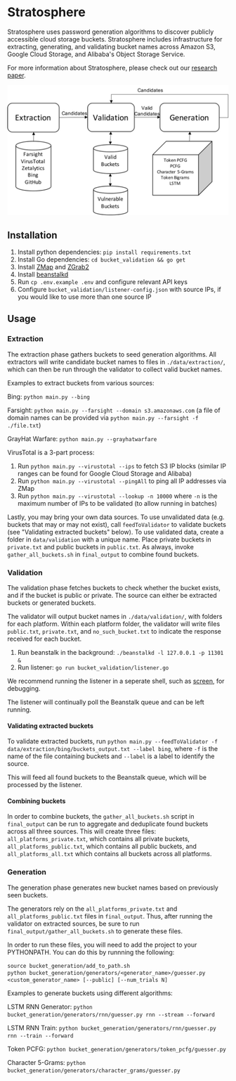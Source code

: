 # Stratosphere

Stratosphere uses password generation algorithms to discover publicly accessible cloud storage buckets. Stratosphere includes infrastructure for extracting, generating, and validating bucket names across Amazon S3, Google Cloud Storage, and Alibaba's Object Storage Service.

For more information about Stratosphere, please check out our [research paper](https://zakird.com/papers/s3.pdf).

![](images/flow.jpg)

## Installation

1.  Install python dependencies: `pip install requirements.txt`
2.  Install Go dependencies: `cd bucket_validation && go get`
3.  Install [ZMap](https://github.com/zmap/zmap) and [ZGrab2](https://github.com/zmap/zgrab2)
4.  Install [beanstalkd](https://beanstalkd.github.io/)
5.  Run `cp .env.example .env` and configure relevant API keys
6.  Configure `bucket_validation/listener-config.json` with source IPs, if you would like to use more than one source IP

## Usage

### Extraction

The extraction phase gathers buckets to seed generation algorithms. All extractors will write candidate bucket names to files in `./data/extraction/`, which can then be run through the validator to collect valid bucket names.

Examples to extract buckets from various sources:

Bing: `python main.py --bing`

Farsight: `python main.py --farsight --domain s3.amazonaws.com` (a file of domain names can be provided via `python main.py --farsight -f ./file.txt`)

GrayHat Warfare: `python main.py --grayhatwarfare`

VirusTotal is a 3-part process:

1. Run `python main.py --virustotal --ips` to fetch S3 IP blocks (similar IP ranges can be found for Google Cloud Storage and Alibaba)
2. Run `python main.py --virustotal --pingAll` to ping all IP addresses via ZMap
3. Run `python main.py --virustotal --lookup -n 10000` where `-n` is the maximum number of IPs to be validated (to allow running in batches)

Lastly, you may bring your own data sources. To use unvalidated data (e.g. buckets that may or may not exist), call `feedToValidator` to validate buckets (see "Validating extracted buckets" below). To use validated data, create a folder in `data/validation` with a unique name. Place private buckets in `private.txt` and public buckets in `public.txt`. As always, invoke `gather_all_buckets.sh` in `final_output` to combine found buckets.

### Validation

The validation phase fetches buckets to check whether the bucket exists, and if the bucket is public or private. The source can either be extracted buckets or generated buckets.

The validator will output bucket names in `./data/validation/`, with folders for each platform. Within each platform folder, the validator will write files `public.txt`, `private.txt`, and `no_such_bucket.txt` to indicate the response received for each bucket.

1. Run beanstalk in the background: `./beanstalkd -l 127.0.0.1 -p 11301 &`
2. Run listener: `go run bucket_validation/listener.go`

We recommend running the listener in a seperate shell, such as [screen](https://www.gnu.org/software/screen/), for debugging.

The listener will continually poll the Beanstalk queue and can be left running.

#### Validating extracted buckets

To validate extracted buckets, run `python main.py --feedToValidator -f data/extraction/bing/buckets_output.txt --label bing`, where `-f` is the name of the file containing buckets and `--label` is a label to identify the source.

This will feed all found buckets to the Beanstalk queue, which will be processed by the listener.

#### Combining buckets

In order to combine buckets, the `gather_all_buckets.sh` script in `final_output` can be run to aggregate and deduplicate found buckets across all three sources. This will create three files: `all_platforms_private.txt`, which contains all private buckets, `all_platforms_public.txt`, which contains all public buckets, and `all_platforms_all.txt` which contains all buckets across all platforms.

### Generation

The generation phase generates new bucket names based on previously seen buckets.

The generators rely on the `all_platforms_private.txt` and `all_platforms_public.txt` files in `final_output`. Thus, after running the validator on extracted sources, be sure to run `final_output/gather_all_buckets.sh` to generate these files.

In order to run these files, you will need to add the project to your PYTHONPATH. You can do this by runnning the following:

```
source bucket_generation/add_to_path.sh
python bucket_generation/generators/<generator_name>/guesser.py <custom_generator_name> [--public] [--num_trials N]
```

Examples to generate buckets using different algorithms:

LSTM RNN Generator: `python bucket_generation/generators/rnn/guesser.py rnn --stream --forward`

LSTM RNN Train: `python bucket_generation/generators/rnn/guesser.py rnn --train --forward`

Token PCFG: `python bucket_generation/generators/token_pcfg/guesser.py`

Character 5-Grams: `python bucket_generation/generators/character_grams/guesser.py`
